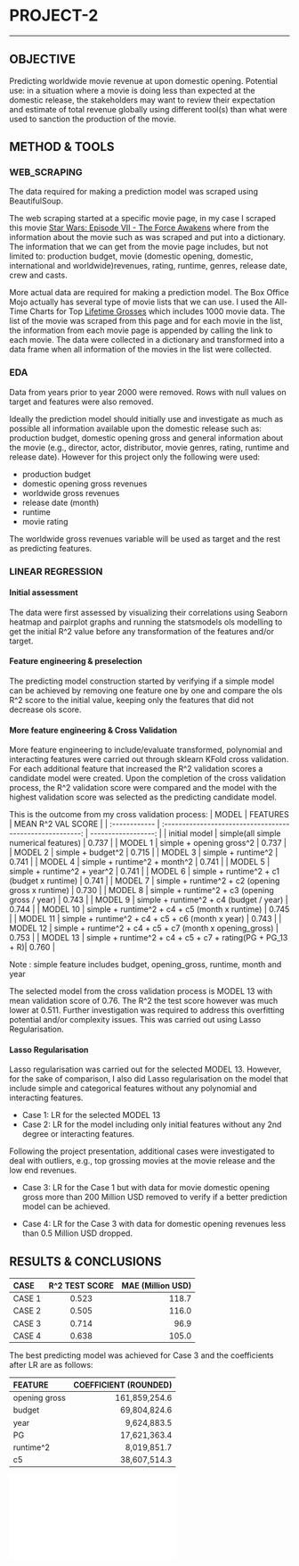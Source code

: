 # PROJECT-2 

___
## OBJECTIVE
Predicting worldwide movie revenue at upon domestic opening. 
Potential use: in a situation where a movie is doing less than expected at the domestic release, the stakeholders may want to review their expectation and estimate of total revenue globally using  different tool(s) than what were used to sanction the production of the movie. 

## METHOD & TOOLS

### WEB_SCRAPING

The data required for making a prediction model was scraped using BeautifulSoup.

The web scraping started at a specific movie page, in my case I scraped this movie [Star Wars: Episode VII - The Force Awakens](https://www.boxofficemojo.com/title/tt2488496/credits/?ref_=bo_tt_tab#tabs) where from the information about the movie such as  was scraped and put into a dictionary. The information that we can get from the movie page includes, but not limited to: production budget, movie (domestic opening, domestic, international and worldwide)revenues, rating, runtime, genres, release date, crew and casts. 

More actual data are required for making a prediction model. The Box Office Mojo actually has several type of movie lists that we can use. I used the All-Time Charts for Top [Lifetime Grosses](https://www.boxofficemojo.com/chart/top_lifetime_gross/?ref_=bo_cso_ac) which includes 1000 movie data. The list of the movie was scraped from this page and for each movie in the list, the information from each movie page is appended by calling the link to each movie. The data were collected in a dictionary and transformed into a data frame when all information of the movies in the list were collected.

### EDA

Data from years prior to year 2000 were removed.
Rows with null values on target and features were also removed.

Ideally the prediction model should initially use and investigate as much as possible all information available upon the domestic release such as: production budget, domestic opening gross and general information about the movie (e.g., director, actor, distributor, movie genres, rating, runtime and release date). However for this project only the following were used:

- production budget
- domestic opening gross revenues
- worldwide gross revenues
- release date (month)
- runtime
- movie rating

The worldwide gross revenues variable will be used as target and the rest as predicting features.

### LINEAR REGRESSION
 
#### Initial assessment
The data were first assessed by visualizing their correlations using Seaborn heatmap and pairplot graphs and running the statsmodels ols modelling to get the initial R^2 value before any transformation of the features and/or target.

#### Feature engineering & preselection
The predicting model construction started by verifying if a simple model can be achieved by removing one feature one by one and compare the ols R^2 score to the initial value, keeping only the features that did not decrease ols score.

#### More feature engineering & Cross Validation
More feature engineering to include/evaluate transformed, polynomial and interacting features were carried out through sklearn KFold cross validation.
For each additional feature that increased the R^2 validation scores a candidate model were created. Upon the completion of the cross validation process, the R^2 validation score were compared and the model with the highest validation score was selected as the predicting candidate model.

This is the outcome from my cross validation process:
|      MODEL    |                       FEATURES                            | MEAN R^2 VAL SCORE  |
| :------------ | :-------------------------------------------------------: | ------------------: |
| initial model | simple(all simple numerical features)                     |        0.737        |
| MODEL 1       | simple + opening gross^2                                  |        0.737        |
| MODEL 2       | simple + budget^2                                         |        0.715        |
| MODEL 3       | simple + runtime^2                                        |        0.741        |
| MODEL 4       | simple + runtime^2 + month^2                              |        0.741        |
| MODEL 5       | simple + runtime^2 + year^2                               |        0.741        |
| MODEL 6       | simple + runtime^2 + c1 (budget x runtime)                |        0.741        |
| MODEL 7       | simple + runtime^2 + c2 (opening gross x runtime)         |        0.730        |
| MODEL 8       | simple + runtime^2 + c3 (opening gross / year)            |        0.743        |
| MODEL 9       | simple + runtime^2 + c4 (budget / year)                   |        0.744        |
| MODEL 10      | simple + runtime^2 + c4 + c5 (month x runtime)            |        0.745        |
| MODEL 11      | simple + runtime^2 + c4 + c5 + c6 (month x year)          |        0.743        |
| MODEL 12      | simple + runtime^2 + c4 + c5 + c7 (month x opening_gross) |        0.753        |
| MODEL 13      | simple + runtime^2 + c4 + c5 + c7 + rating(PG + PG_13 + R)|        0.760        |

Note : simple feature includes budget, opening_gross, runtime, month and year

The selected model from the cross validation process is MODEL 13 with mean validation score of 0.76. The R^2 the test score however was much lower at 0.511. Further investigation was required to address this  overfitting potential and/or complexity issues. This was carried out using Lasso Regularisation.


#### Lasso Regularisation
Lasso regularisation was carried out for the selected MODEL 13. However, for the sake of comparison, I also did Lasso regularisation on the model that include simple and categorical features without any polynomial and interacting features.

- Case 1: LR for the selected MODEL 13
- Case 2: LR for the model including only initial features without any 2nd degree or interacting features.

Following the project presentation, additional cases were investigated to deal with outliers, e.g., top grossing movies at the movie release and  the low end revenues.

- Case 3: LR for the Case 1 but with data for movie domestic opening gross more than 200 Million USD removed to verify if a better prediction model can be achieved. 

- Case 4: LR for the Case 3 with data for domestic opening revenues less than 0.5 Million USD dropped.


## RESULTS & CONCLUSIONS

|    CASE      |  R^2 TEST SCORE  |    MAE (Million USD)     |
| :----------- | :--------------: | -----------------------: |
| CASE 1       |       0.523      |          118.7           |
| CASE 2       |       0.505      |          116.0           |
| CASE 3       |       0.714      |           96.9           |
| CASE 4       |       0.638      |          105.0

The best predicting model was achieved for Case 3 and the coefficients after LR are as follows:

|    FEATURE    |   COEFFICIENT (ROUNDED)   | 
| :------------ | ------------------------: |
| opening gross |       161,859,254.6       |
| budget        |        69,804,824.6       |
| year          |         9,624,883.5       |
| PG            |        17,621,363.4       |
| runtime^2     |         8,019,851.7       |
| c5            |        38,607,514.3       |



![Case 3 Actual vs Prediction](case_3a_lr_s.pdf)



